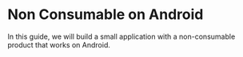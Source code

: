 # Non Consumable on Android

In this guide, we will build a small application with a non-consumable product that works on Android.

